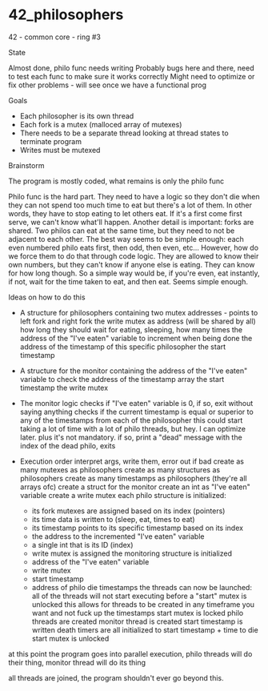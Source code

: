 # 42_philosophers
42 - common core - ring #3

State

Almost done, philo func needs writing
Probably bugs here and there, need to test each func to make sure it works correctly
Might need to optimize or fix other problems - will see once we have a functional prog


Goals

- Each philosopher is its own thread
- Each fork is a mutex (malloced array of mutexes)
- There needs to be a separate thread looking at thread states to terminate program
- Writes must be mutexed


Brainstorm

The program is mostly coded, what remains is only the philo func

Philo func is the hard part. They need to have a logic so they don't die when they can not spend too much time to eat but there's a lot of them. In other words, they have to stop eating to let others eat. If it's a first come first serve, we can't know what'll happen.
Another detail is important: forks are shared. Two philos can eat at the same time, but they need to not be adjacent to each other.
The best way seems to be simple enough: each even numbered philo eats first, then odd, then even, etc...
However, how do we force them to do that through code logic.
They are allowed to know their own numbers, but they can't know if anyone else is eating. They can know for how long though. So a simple way would be, if you're even, eat instantly, if not, wait for the time taken to eat, and then eat. Seems simple enough.


Ideas on how to do this

- A structure for philosophers containing
two mutex addresses - points to left fork and right fork
the write mutex as address (will be shared by all)
how long they should wait for eating, sleeping, how many times
the address of the "I've eaten" variable to increment when being done
the address of the timestamp of this specific philosopher
the start timestamp

- A structure for the monitor containing
the address of the "I've eaten" variable to check
the address of the timestamp array
the start timestamp
the write mutex

- The monitor logic
checks if "I've eaten" variable is 0, if so, exit without saying anything
checks if the current timestamp is equal or superior to any of the timestamps from each of the philosopher
this could start taking a lot of time with a lot of philo threads, but hey. I can optimize later. plus it's not mandatory.
if so, print a "dead" message with the index of the dead philo, exits

- Execution order
interpret args, write them, error out if bad
create as many mutexes as philosophers
create as many structures as philosophers
create as many timestamps as philosophers (they're all arrays ofc)
create a struct for the monitor
create an int as "I've eaten" variable
create a write mutex
each philo structure is initialized:
	- its fork mutexes are assigned based on its index (pointers)
	- its time data is written to (sleep, eat, times to eat)
	- its timestamp points to its specific timestamp based on its index
	- the address to the incremented "I've eaten" variable
	- a single int that is its ID (index)
	- write mutex is assigned
the monitoring structure is initialized
	- address of the "I've eaten" variable
	- write mutex
	- start timestamp
	- address of philo die timestamps
the threads can now be launched:
all of the threads will not start executing before a "start" mutex is unlocked
this allows for threads to be created in any timeframe you want and not fuck up the timestamps
start mutex is locked
philo threads are created
monitor thread is created
start timestamp is written
death timers are all initialized to start timestamp + time to die
start mutex is unlocked

at this point the program goes into parallel execution, philo threads will do their thing, monitor thread will do its thing

all threads are joined, the program shouldn't ever go beyond this.
